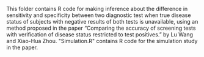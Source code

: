 This folder contains R code for making inference about the difference in sensitivity and specificity between two diagnostic test when true disease status of subjects with negative results of both tests is unavailable, using an method proposed in the paper “Comparing the accuracy of screening tests with verification of disease status restricted to test positives.” by Lu Wang and Xiao-Hua Zhou. "Simulation.R" contains R code for the simulation study in the paper.
